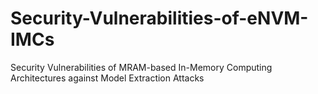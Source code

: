 # Security-Vulnerabilities-of-eNVM-IMCs
 Security Vulnerabilities of MRAM-based In-Memory Computing Architectures against Model Extraction Attacks
